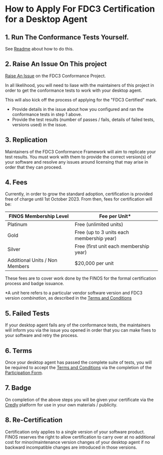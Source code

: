 # How to Apply For FDC3 Certification for a Desktop Agent

## 1. Run The Conformance Tests Yourself.

See [Readme](README.md) about how to do this.  
 
## 2. Raise An Issue On This project

[Raise An Issue](https://github.com/finos/FDC3-Conformance-Framework/issues) on the FDC3 Conformance Project.  

In all likelihood, you will need to liase with the maintainers of this project in order to get the conformance tests to work with your desktop agent.  

This will also kick off the process of applying for the "FDC3 Certified" mark.

- Provide details in the issue about how you configured and ran the conformance tests in step 1 above.
- Provide the test results (number of passes / fails, details of failed tests, versions used) in the issue.

## 3.  Replication

Maintainers of the FDC3 Conformance Framework will aim to replicate your test results.  You must work with them to provide the correct version(s) of your software and resolve any issues around licensing that may arise in order  that they can proceed.  

## 4.  Fees

Currently, in order to grow the standard adoption, certification is provided free of charge until 1st October 2023.  From then, fees for certification will be:

|FINOS Membership Level        |Fee per Unit*     |
|------------------------------|------------------|
|Platinum|Free (unlimited units) |
|Gold    |Free (up to 3 units each membership year) |
|Silver |Free (first unit each membership year)|
|Additional Units / Non Members |$20,000 per unit|

These fees are to cover work done by the FINOS for the formal certification process and badge issuance. 

*A _unit_ here refers to a particular vendor software version and FDC3 version _combination_, as described in the [Terms and Conditions](terms-conditions/FDC3-Certified-Terms.md)

## 5.  Failed Tests

If your desktop agent fails any of the conformance tests, the maintainers will inform you via the issue you opened in order that you can make fixes to your software and retry the process.

## 6.  Terms

Once your desktop agent has passed the complete suite of tests, you will be required to accept the [Terms and Conditions](terms-conditions/FDC3-Certified-Terms.md) via the completion of the [Participation Form](terms-conditions/participation-form.md).

## 7.  Badge

On completion of the above steps you will be given your certificate via the [Credly](https://cred.ly) platform for use in your own materials / publicity.

## 8.  Re-Certification

Certification only applies to a single version of your software product. FINOS reserves the right to allow certification to carry over at no additional cost for minor/maintenance version changes of your desktop agent if no backward incompatible changes are introduced in those versions. 

